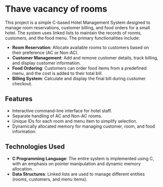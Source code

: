 # Thave vacancy of rooms

This project is a simple C-based Hotel Management System designed to manage room reservations, customer billing, and food orders for a small hotel. The system uses linked lists to maintain the records of rooms, customers, and the food menu. The primary functionalities include:

- **Room Reservation**: Allocate available rooms to customers based on their preference (AC or Non-AC).
- **Customer Management**: Add and remove customer details, track billing, and display customer information.
- **Food Ordering**: Customers can order food items from a predefined menu, and the cost is added to their total bill.
- **Billing System**: Calculate and display the final bill during customer checkout.

## Features
- Interactive command-line interface for hotel staff.
- Separate handling of AC and Non-AC rooms.
- Unique IDs for each room and menu item to simplify selection.
- Dynamically allocated memory for managing customer, room, and food information.

## Technologies Used
- **C Programming Language**: The entire system is implemented using C, with an emphasis on pointer manipulation and dynamic memory allocation.
- **Data Structures**: Linked lists are used to manage different entities (rooms, customers, and menu items).

